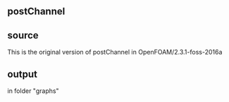## postChannel

## source
This is the original version of postChannel in OpenFOAM/2.3.1-foss-2016a

## output
in folder "graphs"
